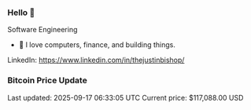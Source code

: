 ### Hello 🤙  

Software Engineering

- 🔭 I love computers, finance, and building things.
  
LinkedIn: https://www.linkedin.com/in/thejustinbishop/  

















































































































































































































































































































































































































































































































































































































































































































































































































































































































































































































































































































### Bitcoin Price Update
Last updated: 2025-09-17 06:33:05 UTC
Current price: $117,088.00 USD
